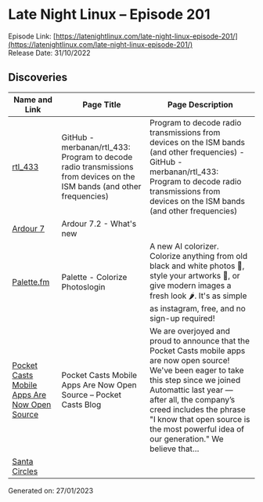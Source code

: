 # Late Night Linux – Episode 201
Episode Link: [https://latenightlinux.com/late-night-linux-episode-201/](https://latenightlinux.com/late-night-linux-episode-201/)  
Release Date: 31/10/2022
## Discoveries

| Name and Link | Page Title | Page Description |
| ----- | ----- | ----- |
| [rtl_433](https://github.com/merbanan/rtl_433) | GitHub - merbanan/rtl_433: Program to decode radio transmissions from devices on the ISM bands (and other frequencies) | Program to decode radio transmissions from devices on the ISM bands (and other frequencies) - GitHub - merbanan/rtl_433: Program to decode radio transmissions from devices on the ISM bands (and other frequencies) |
| [Ardour 7](https://ardour.org/whatsnew.html) | Ardour 7.2 - What's new |  |
| [Palette.fm](https://palette.fm/) | Palette - Colorize Photoslogin | A new AI colorizer. Colorize anything from old black and white photos 📸, style your artworks 🎨, or give modern images a fresh look 🌶. It's as simple as instagram, free, and no sign-up required! |
| [Pocket Casts Mobile Apps Are Now Open Source](https://blog.pocketcasts.com/2022/10/19/pocket-casts-mobile-apps-are-now-open-source/) | Pocket Casts Mobile Apps Are Now Open Source – Pocket Casts Blog | We are overjoyed and proud to announce that the Pocket Casts mobile apps are now open source! We've been eager to take this step since we joined Automattic last year — after all, the company’s creed includes the phrase "I know that open source is the most powerful idea of our generation." We believe that… |
| [Santa Circles](https://santacircles.artificialworlds.net) |  |  |

Generated on: 27/01/2023